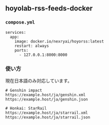 ## hoyolab-rss-feeds-docker

### `compose.yml`
```
services:
  app:
    image: docker.io/nexryai/hoyorss:latest
    restart: always
    ports:
      - 127.0.0.1:8000:8000
```

### 使い方
現在日本語のみ対応しています。

```
# Genshin impact
https://example.host/ja/genshin.xml
https://example.host/ja/genshin.json

# Honkai: StarRail
https://example.host/ja/starrail.xml
https://example.host/ja/starrail.json
```
